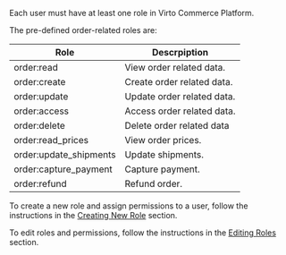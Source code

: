 
Each user must have at least one role in Virto Commerce Platform. 

The pre-defined order-related roles are:

| Role                   	| Descrpiption               	|
|------------------------	|----------------------------	|
| order:read             	| View order related data.   	|
| order:create           	| Create order related data. 	|
| order:update           	| Update order related data. 	|
| order:access           	| Access order related data. 	|
| order:delete           	| Delete order related data  	|
| order:read_prices      	| View order prices.         	|
| order:update_shipments 	| Update shipments.          	|
| order:capture_payment  	| Capture payment.           	|
| order:refund           	| Refund order.              	|

To create a new role and assign permissions to a user, follow the instructions in the [Creating New Role](https://docs.virtocommerce.org/new/user_docs/security/roles-and-permissions/#creating-new-role) section. 

To edit roles and permissions, follow the instructions in the [Editing Roles](https://docs.virtocommerce.org/new/user_docs/security/roles-and-permissions/#editing-roles) section.